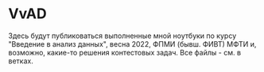 # VvAD
Здесь будут публиковаться выполненные мной ноутбуки по курсу "Введение в анализ данных", весна 2022, ФПМИ (бывш. ФИВТ) МФТИ и, возможно, какие-то решения контестовых задач. Все файлы - см. в ветках.
